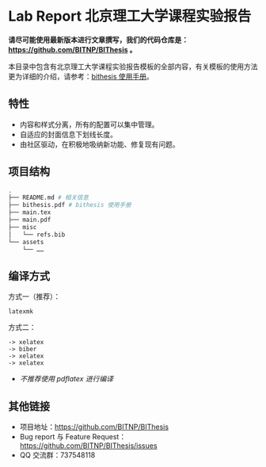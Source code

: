 # Lab Report 北京理工大学课程实验报告

**请尽可能使用最新版本进行文章撰写，我们的代码仓库是：https://github.com/BITNP/BIThesis 。**

本目录中包含有北京理工大学课程实验报告模板的全部内容，有关模板的使用方法更为详细的介绍，请参考：[bithesis 使用手册](./bithesis.pdf)。


## 特性

- 内容和样式分离，所有的配置可以集中管理。
- 自适应的封面信息下划线长度。
- 由社区驱动，在积极地吸纳新功能、修复现有问题。

## 项目结构

```sh
.
├── README.md # 相关信息
├── bithesis.pdf # bithesis 使用手册
├── main.tex
├── main.pdf
├── misc
│   └── refs.bib
└── assets
    └── ……
```

## 编译方式

方式一（推荐）：
```
latexmk
```

方式二：
```
-> xelatex
-> biber
-> xelatex
-> xelatex
```

- *不推荐使用 pdflatex 进行编译*

## 其他链接

- 项目地址：https://github.com/BITNP/BIThesis
- Bug report 与 Feature Request：https://github.com/BITNP/BIThesis/issues
- QQ 交流群：737548118


